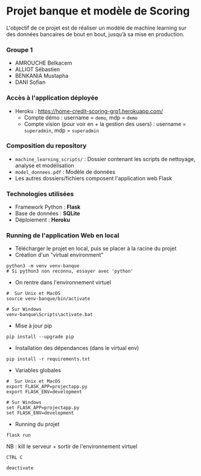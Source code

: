 # Projet banque et modèle de Scoring

L'objectif de ce projet est de réaliser un modèle de machine learning sur des données bancaires de bout en bout, jusqu’à sa mise en production.

### Groupe 1

- AMROUCHE Belkacem
- ALLIOT Sébastien
- BENKANIA Mustapha
- DANI Sofian

### Accès à l'application déployée

- Heroku : https://home-credit-scoring-grp1.herokuapp.com/
  - Compte démo : username = `demo`, mdp = `demo`
  - Compte vision (pour voir en + la gestion des users) : username = `superadmin`, mdp = `superadmin`

### Composition du repository

- `machine_learning_scripts/` : Dossier contenant les scripts de nettoyage, analyse et modélisation
- `model_donnees.pdf` : Modèle de données
- Les autres dossiers/fichiers composent l'application web Flask

### Technologies utilisées

- Framework Python : **Flask**
- Base de données : **SQLite**
- Déploiement : **Heroku**

### Running de l'application Web en local

- Télécharger le projet en local, puis se placer à la racine du projet
- Création d'un "virtual environment"
```
python3 -m venv venv-banque
# Si python3 non reconnu, essayer avec 'python'
```
- On rentre dans l'environnement virtuel
```
#  Sur Unix et MacOS
source venv-banque/bin/activate

# Sur Windows
venv-banque\Scripts\activate.bat
```
- Mise à jour pip
```
pip install --upgrade pip
```
- Installation des dépendances (dans le virtual env)
```
pip install -r requirements.txt
```
- Variables globales
```
#  Sur Unix et MacOS
export FLASK_APP=projectapp.py
export FLASK_ENV=development

# Sur Windows
set FLASK_APP=projectapp.py
set FLASK_ENV=development
```
- Running du projet
```
flask run
```
NB : kill le serveur + sortir de l'environnement virtuel 
```
CTRL C

deactivate
```
